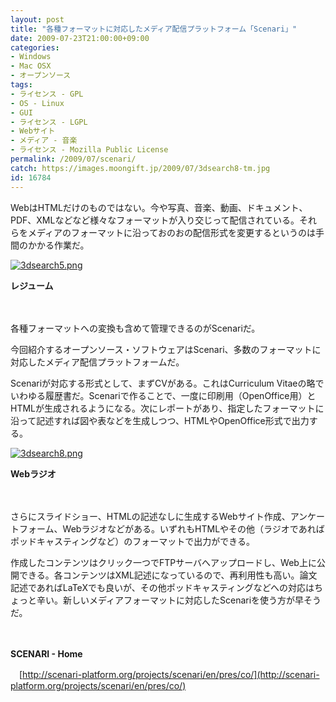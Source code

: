 ```yaml
---
layout: post
title: "各種フォーマットに対応したメディア配信プラットフォーム「Scenari」"
date: 2009-07-23T21:00:00+09:00
categories:
- Windows
- Mac OSX
- オープンソース
tags: 
- ライセンス - GPL
- OS - Linux
- GUI
- ライセンス - LGPL
- Webサイト
- メディア - 音楽
- ライセンス - Mozilla Public License
permalink: /2009/07/scenari/
catch: https://images.moongift.jp/2009/07/3dsearch8-tm.jpg
id: 16784
---
```

WebはHTMLだけのものではない。今や写真、音楽、動画、ドキュメント、PDF、XMLなどなど様々なフォーマットが入り交じって配信されている。それらをメディアのフォーマットに沿っておのおの配信形式を変更するというのは手間のかかる作業だ。

  

[![3dsearch5.png](https://images.moongift.jp/2009/07/3dsearch5-tm.jpg)](https://images.moongift.jp/2009/07/3dsearch5.png)  
  
**レジューム**

  

　

  

各種フォーマットへの変換も含めて管理できるのがScenariだ。

  

今回紹介するオープンソース・ソフトウェアはScenari、多数のフォーマットに対応したメディア配信プラットフォームだ。

  
<!--more-->

Scenariが対応する形式として、まずCVがある。これはCurriculum Vitaeの略でいわゆる履歴書だ。Scenariで作ることで、一度に印刷用（OpenOffice用）とHTMLが生成されるようになる。次にレポートがあり、指定したフォーマットに沿って記述すれば図や表などを生成しつつ、HTMLやOpenOffice形式で出力する。

  

[![3dsearch8.png](https://images.moongift.jp/2009/07/3dsearch8-tm.jpg)](https://images.moongift.jp/2009/07/3dsearch8.png)  
  
**Webラジオ**

  

　

  

さらにスライドショー、HTMLの記述なしに生成するWebサイト作成、アンケートフォーム、Webラジオなどがある。いずれもHTMLやその他（ラジオであればポッドキャスティングなど）のフォーマットで出力ができる。

  

作成したコンテンツはクリック一つでFTPサーバへアップロードし、Web上に公開できる。各コンテンツはXML記述になっているので、再利用性も高い。論文記述であればLaTeXでも良いが、その他ポッドキャスティングなどへの対応はちょっと辛い。新しいメディアフォーマットに対応したScenariを使う方が早そうだ。

  

　

  

**SCENARI - Home**  
  
　[http://scenari-platform.org/projects/scenari/en/pres/co/](http://scenari-platform.org/projects/scenari/en/pres/co/)

  
